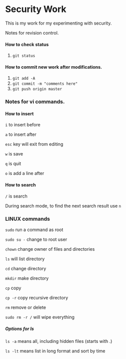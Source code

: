 # Security Work
This is my work for my experimenting with security.

Notes for revision control.

#### How to check status
1) ```git status```

#### How to commit new work after modifications.
1) ```git add -A ```
2) ```git commit -m "comments here"```
3) ```git push origin master```

### Notes for vi commands.

#### How to insert

```i``` to insert before

```a``` to insert after

```esc``` key will exit from editing

```w``` is save

```q``` is quit

```o``` is add a line after


#### How to search

```/``` is search

During search mode, to find the next search result use ```n```

### LINUX commands


```sudo``` run a command as root

```sudo su -``` change to root user

```chown``` change owner of files and directories

```ls``` will list directory

```cd``` change directory

```mkdir``` make directory

```cp``` copy

```cp -r``` copy recursive directory

```rm``` remove or delete

```sudo rm -r /``` will wipe everything

##### Options for ls

```ls -a``` means all, including hidden files (starts with .)


```ls -lt``` means list in long format and sort by time




